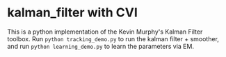 # kalman_filter with CVI

This is a python implementation of the Kevin Murphy's Kalman Filter toolbox. Run `python tracking_demo.py` to run the kalman filter + smoother, and run `python learning_demo.py` to learn the parameters via EM. 
